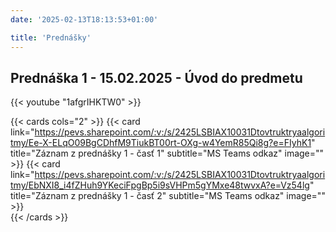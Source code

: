 ```yaml
---
date: '2025-02-13T18:13:53+01:00'

title: 'Prednášky'
---
```


## Prednáška 1 - 15.02.2025 - Úvod do predmetu

{{< youtube "1afgrIHKTW0" >}}

{{< cards cols="2" >}}
    {{< card link="https://pevs.sharepoint.com/:v:/s/2425LSBIAX10031Dtovtruktryaalgoritmy/Ee-X-ELqO09BgCDhfM9TiukBT00rt-OXg-w4YemR85Qi8g?e=FIyhK1" title="Záznam z prednášky 1 - časť 1" subtitle="MS Teams odkaz" image="" >}}
    {{< card link="https://pevs.sharepoint.com/:v:/s/2425LSBIAX10031Dtovtruktryaalgoritmy/EbNXI8_i4fZHuh9YKeciFpgBp5i9sVHPm5gYMxe48twvxA?e=Vz54lg" title="Záznam z prednášky 1 - časť 2" subtitle="MS Teams odkaz" image="" >}}    
{{< /cards >}}
